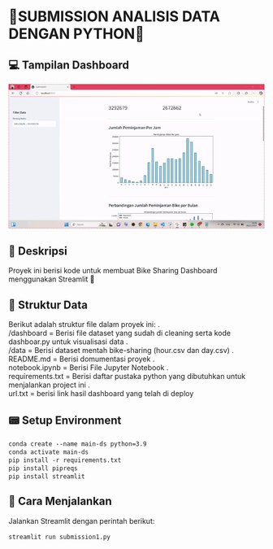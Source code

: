 # 🐍SUBMISSION ANALISIS DATA DENGAN PYTHON🐍

## 💻 Tampilan Dashboard
![Demo GIF](https://github.com/tianiayu/kumpulangif/blob/53998decabbe14648de4a65b8cdfdad1f427851f/Submission%201.gif)

## 📌 Deskripsi
Proyek ini berisi kode untuk membuat Bike Sharing Dashboard menggunakan Streamlit 👑

## 📂 Struktur Data
Berikut adalah struktur file dalam proyek ini:
.<br>/dashboard       = Berisi file dataset yang sudah di cleaning serta kode dashboar.py untuk visualisasi data
.<br>/data            = Berisi dataset mentah bike-sharing (hour.csv dan day.csv)
.<br>README.md        = Berisi domumentasi proyek 
.<br>notebook.ipynb   = Berisi File Jupyter Notebook
.<br>requirements.txt = Berisi daftar pustaka python yang dibutuhkan untuk menjalankan project ini
.<br>url.txt          = berisi link hasil dashboard yang telah di deploy

## 📟 Setup Environment
```
conda create --name main-ds python=3.9
conda activate main-ds
pip install -r requirements.txt
pip install pipreqs
pip install streamlit
```

## 🚀 Cara Menjalankan
Jalankan Streamlit dengan perintah berikut:
```
streamlit run submission1.py
```
